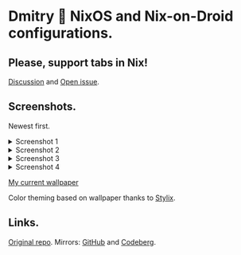 # Dmitry 🌊 NixOS and Nix-on-Droid configurations.

## Please, support tabs in Nix!

[Discussion](https://github.com/NixOS/nix/pull/2911) and [Open issue](https://github.com/NixOS/nix/issues/7834).

## Screenshots.

Newest first.

<details>
<summary>Screenshot 1</summary>
<br><a href="https://ailivewallpapers.com/lunatic-arknights-live-wallpaper/">Source</a> / <a href="https://share.voronind.com/wallpaper/b41bfe80c920ef2ef1359058ee4a7777becee0b6.mp4">Mirror</a><br>
<img src="https://share.voronind.com/readme/04_video.gif" />
<img width=400px src="https://share.voronind.com/readme/04_android_lock.png" />
<img width=400px src="https://share.voronind.com/readme/04_android_nod.png" />
</details>

<details>
<summary>Screenshot 2</summary>
<br><a href="https://ailivewallpapers.com/music-cat-live-wallpaper/">Source</a> / <a href="https://share.voronind.com/wallpaper/aa67ba4eeee6fa37797211efb3f5e35cea4b533e.mp4">Mirror</a><br>
<img src="https://share.voronind.com/readme/03_video.gif" />
<img width=400px src="https://share.voronind.com/readme/03_android_lock.png" />
<img width=400px src="https://share.voronind.com/readme/03_android_nod.png" />
</details>

<details>
<summary>Screenshot 3</summary>
<br><a href="https://moewalls.com/games/mita-shy-miside-live-wallpaper/">Source</a> / <a href="https://share.voronind.com/wallpaper/f221b72518d46b87c3fd6e0e693d9d0855df6f1d.mp4">Mirror</a><br>
<img src="https://share.voronind.com/readme/02_Video.gif" />
<img width=400px src="https://share.voronind.com/readme/02_AndroidLock.png" />
<img width=400px src="https://share.voronind.com/readme/02_AndroidNod.png" />
</details>
<details>

<summary>Screenshot 4</summary>
<br><a href="https://moewalls.com/games/garden-lake-minecraft-live-wallpaper/">Source</a> / <a href="https://share.voronind.com/wallpaper/6736f10b796193dfca6a9195947016b731bbdffd.mp4">Mirror</a><br>
<img src="https://share.voronind.com/readme/01_Video.gif" />
<img width=400px src="https://share.voronind.com/readme/01_AndroidLock.png" />
<img width=400px src="https://share.voronind.com/readme/01_AndroidNod.png" />
</details>

[My current wallpaper](option/Wallpaper.nix#L13)

Color theming based on wallpaper thanks to [Stylix](https://github.com/danth/stylix).

## Links.

[Original repo](https://git.voronind.com/voronind/nix).
Mirrors: [GitHub](https://github.com/voronind-com/nix) and [Codeberg](https://codeberg.org/voronind/nix).
